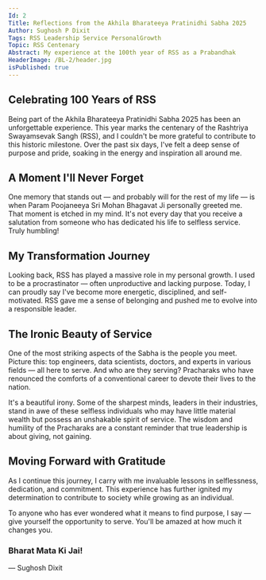 ```yaml
---
Id: 2
Title: Reflections from the Akhila Bharateeya Pratinidhi Sabha 2025 
Author: Sughosh P Dixit
Tags: RSS Leadership Service PersonalGrowth 
Topic: RSS Centenary
Abstract: My experience at the 100th year of RSS as a Prabandhak
HeaderImage: /BL-2/header.jpg
isPublished: true
---
```


## Celebrating 100 Years of RSS
Being part of the Akhila Bharateeya Pratinidhi Sabha 2025 has been an unforgettable experience. This year marks the centenary of the Rashtriya Swayamsevak Sangh (RSS), and I couldn't be more grateful to contribute to this historic milestone. Over the past six days, I've felt a deep sense of purpose and pride, soaking in the energy and inspiration all around me.

## A Moment I'll Never Forget
One memory that stands out — and probably will for the rest of my life — is when Param Poojaneeya Sri Mohan Bhagavat Ji personally greeted me. That moment is etched in my mind. It's not every day that you receive a salutation from someone who has dedicated his life to selfless service. Truly humbling!

## My Transformation Journey
Looking back, RSS has played a massive role in my personal growth. I used to be a procrastinator — often unproductive and lacking purpose. Today, I can proudly say I've become more energetic, disciplined, and self-motivated. RSS gave me a sense of belonging and pushed me to evolve into a responsible leader.

## The Ironic Beauty of Service
One of the most striking aspects of the Sabha is the people you meet. Picture this: top engineers, data scientists, doctors, and experts in various fields — all here to serve. And who are they serving? Pracharaks who have renounced the comforts of a conventional career to devote their lives to the nation.

It's a beautiful irony. Some of the sharpest minds, leaders in their industries, stand in awe of these selfless individuals who may have little material wealth but possess an unshakable spirit of service. The wisdom and humility of the Pracharaks are a constant reminder that true leadership is about giving, not gaining.

## Moving Forward with Gratitude
As I continue this journey, I carry with me invaluable lessons in selflessness, dedication, and commitment. This experience has further ignited my determination to contribute to society while growing as an individual.

To anyone who has ever wondered what it means to find purpose, I say — give yourself the opportunity to serve. You'll be amazed at how much it changes you.

### Bharat Mata Ki Jai!

— Sughosh Dixit